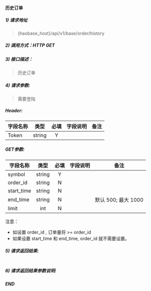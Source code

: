 #### 历史订单

##### 1) 请求地址

>{haobase_host}/api/v1/base/order/history

##### 2) 调用方式：HTTP GET

##### 3) 接口描述：

> 历史订单

##### 4) 请求参数:
> 需要登陆
##### Header:
|字段名称       |类型            |必填            |字段说明         |备注     |
| -------------|:--------------:|:--------------:|:--------------:|:------:|
|Token|string|Y|||

##### GET参数:
|字段名称       |类型            |必填            |字段说明         |备注     |
| -------------|:--------------:|:--------------:|:--------------:|:------:|
|symbol|string|Y|||
|order_id|string|N|||
|start_time|string|N|||
|end_time|string|N||默认 500; 最大 1000|
|limit|int|N|||

注意：
 * 如设置 order_id , 订单量将 >= order_id
 * 如果设置 start_time 和 end_time, order_id 就不需要设置。


##### 5) 请求返回结果:

```

```


##### 6) 请求返回结果参数说明:


  
##### END  
  

